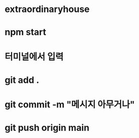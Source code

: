 # extraordinaryhouse

# npm start

# 터미널에서 입력

# git add .

# git commit -m "메시지 아무거나"

# git push origin main
